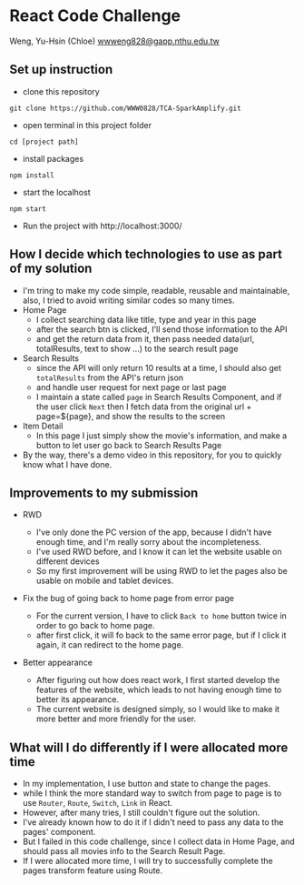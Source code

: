 # React Code Challenge
Weng, Yu-Hsin (Chloe)
wwweng828@gapp.nthu.edu.tw
## Set up instruction
- clone this repository
```
git clone https://github.com/WWW0828/TCA-SparkAmplify.git
```
- open terminal in this project folder
```
cd [project path]
```
- install packages
```
npm install
```
- start the localhost
```
npm start
```
- Run the project with http://localhost:3000/

## How I decide which technologies to use as part of my solution
- I'm tring to make my code simple, readable, reusable and maintainable, also, I tried to avoid writing similar codes so many times.
- Home Page
    - I collect searching data like title, type and year in this page
    - after the search btn is clicked, I'll send those information to the API
    - and get the return data from it, then pass needed data(url, totalResults, text to show ...) to the search result page
- Search Results
    - since the API will only return 10 results at a time, I should also get `totalResults` from the API's return json
    - and handle user request for next page or last page
    - I maintain a state called `page` in Search Results Component, and if the user click `Next` then I fetch data from the original url + page=${page}, and show the results to the screen
- Item Detail
    - In this page I just simply show the movie's information, and make a button to let user go back to Search Results Page
- By the way, there's a demo video in this repository, for you to quickly know what I have done.

## Improvements to my submission
- RWD
    - I've only done the PC version of the app, because I didn't have enough time, and I'm really sorry about the incompleteness.
    - I've used RWD before, and I know it can let the website usable on different devices
    - So my first improvement will be using RWD to let the pages also be usable on mobile and tablet devices.

- Fix the bug of going back to home page from error page
    - For the current version, I have to click `Back to home` button twice in order to go back to home page.
    - after first click, it will fo back to the same error page, but if I click it again, it can redirect to the home page.

- Better appearance
    - After figuring out how does react work, I first started develop the features of the website, which leads to not having enough time to better its appearance.
    - The current website is designed simply, so I would like to make it more better and more friendly for the user.


## What will I do differently if I were allocated more time
- In my implementation, I use button and state to change the pages.
- while I think the more standard way to switch from page to page is to use `Router`, `Route`, `Switch`, `Link` in React.
- However, after many tries, I still couldn't figure out the solution.
- I've already known how to do it if I didn't need to pass any data to the pages' component.
- But I failed in this code challenge, since I collect data in Home Page, and should pass all movies info to the Search Result Page.
- If I were allocated more time, I will try to successfully complete the pages transform feature using Route.